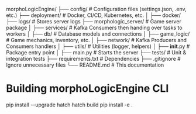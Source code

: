 morphoLogicEngine/
├── config/             # Configuration files (settings.json, .env, etc.)
├── deployment/         # Docker, CI/CD, Kubernetes, etc.
│   ├── docker/
├── logs/               # Stores server logs
├── morphologic_server/      # Game server package
│   ├── services/            # Kafka Consumers then handing over tasks to workers
│   ├── db/             # Database models and connections
│   ├── game_logic/     # Game mechanics, inventory, etc.
│   ├── network/        # Kafka Producers and Consumers handlers
│   ├── utils/          # Utilities (logger, helpers)
│   ├── __init__.py     # Package entry point
│   ├── main.py         # Starts the server
├── tests/              # Unit & integration tests
├── requirements.txt    # Dependencies
├── .gitignore          # Ignore unnecessary files
└── README.md           # This documentation

# Building morphoLogicEngine CLI
pip install --upgrade hatch
hatch build
pip install -e .

